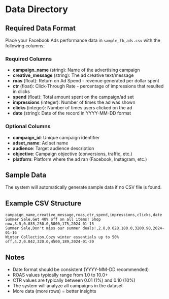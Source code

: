 # Data Directory

## Required Data Format

Place your Facebook Ads performance data in `sample_fb_ads.csv` with the following columns:

### Required Columns

- **campaign_name** (string): Name of the advertising campaign
- **creative_message** (string): The ad creative text/message
- **roas** (float): Return on Ad Spend - revenue generated per dollar spent
- **ctr** (float): Click-Through Rate - percentage of impressions that resulted in clicks
- **spend** (float): Total amount spent on the campaign/ad set
- **impressions** (integer): Number of times the ad was shown
- **clicks** (integer): Number of times users clicked on the ad
- **date** (string): Date of the record in YYYY-MM-DD format

### Optional Columns

- **campaign_id**: Unique campaign identifier
- **adset_name**: Ad set name
- **audience**: Target audience description
- **objective**: Campaign objective (conversions, traffic, etc.)
- **platform**: Platform where the ad ran (Facebook, Instagram, etc.)

## Sample Data

The system will automatically generate sample data if no CSV file is found.

## Example CSV Structure

```csv
campaign_name,creative_message,roas,ctr,spend,impressions,clicks,date
Summer Sale,Get 40% off on all items! Shop now,3.5,0.035,250.0,5000,175,2024-01-15
Summer Sale,Don't miss our summer deals!,2.8,0.028,180.0,3200,90,2024-01-16
Winter Collection,Cozy winter essentials up to 50% off,4.2,0.042,320.0,4500,189,2024-01-20
```

## Notes

- Date format should be consistent (YYYY-MM-DD recommended)
- ROAS values typically range from 1.0 to 10.0+
- CTR values are typically between 0.01 (1%) and 0.10 (10%)
- The system will analyze all campaigns in the dataset
- More data (more rows) = better insights


